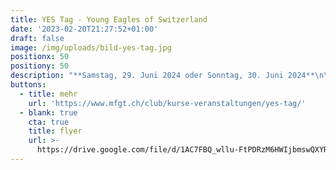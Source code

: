 ```yaml
---
title: YES Tag - Young Eagles of Switzerland
date: '2023-02-20T21:27:52+01:00'
draft: false
image: /img/uploads/bild-yes-tag.jpg
positionx: 50
positiony: 50
description: "**Samstag, 29. Juni 2024 oder Sonntag, 30. Juni 2024**\n\nAviatikluft schnuppern und das Steuer in die Hand nehmen! Die Motorfluggruppe Thurgau MFGT und der Aeroclub der Schweiz AeCS ermöglichen dir einen packenden Einstieg in den Motorflug.\r"
buttons:
  - title: mehr
    url: 'https://www.mfgt.ch/club/kurse-veranstaltungen/yes-tag/'
  - blank: true
    cta: true
    title: flyer
    url: >-
      https://drive.google.com/file/d/1AC7FBQ_wllu-FtPDRzM6HWIjbmswQXYR/view?usp=drive_link
---
```


